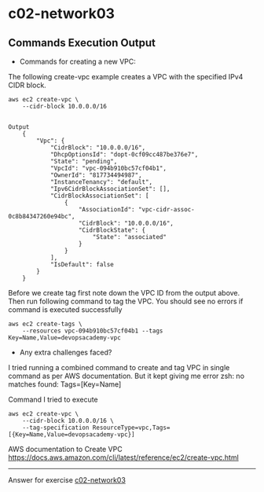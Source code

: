 # c02-network03

## Commands Execution Output

- Commands for creating a new VPC:

The following create-vpc example creates a VPC with the specified IPv4 CIDR block.

```
aws ec2 create-vpc \
    --cidr-block 10.0.0.0/16


Output
    {
        "Vpc": {
            "CidrBlock": "10.0.0.0/16",
            "DhcpOptionsId": "dopt-0cf09cc487be376e7",
            "State": "pending",
            "VpcId": "vpc-094b910bc57cf04b1",
            "OwnerId": "817734494987",
            "InstanceTenancy": "default",
            "Ipv6CidrBlockAssociationSet": [],
            "CidrBlockAssociationSet": [
                {
                    "AssociationId": "vpc-cidr-assoc-0c8b84347260e94bc",
                    "CidrBlock": "10.0.0.0/16",
                    "CidrBlockState": {
                        "State": "associated"
                    }
                }
            ],
            "IsDefault": false
        }
    }
```

Before we create tag first note down the VPC ID from the output above. Then run following command to tag the VPC. You should see no errors if command is executed successfully

```
aws ec2 create-tags \
    --resources vpc-094b910bc57cf04b1 --tags Key=Name,Value=devopsacademy-vpc
```



- Any extra challenges faced?

I tried running a combined command to create and tag VPC in single command as per AWS documentation. But it kept giving me error
    zsh: no matches found: Tags=[Key=Name]

Command I tried to execute
```
aws ec2 create-vpc \
    --cidr-block 10.0.0.0/16 \
    --tag-specification ResourceType=vpc,Tags=[{Key=Name,Value=devopsacademy-vpc}]
```

AWS documentation to Create VPC
https://docs.aws.amazon.com/cli/latest/reference/ec2/create-vpc.html

***
Answer for exercise [c02-network03](https://github.com/devopsacademyau/academy/blob/893381c6f0b69434d9e8597d3d4b1c17f9bc1371/classes/02class/exercises/c02-network03/README.md)